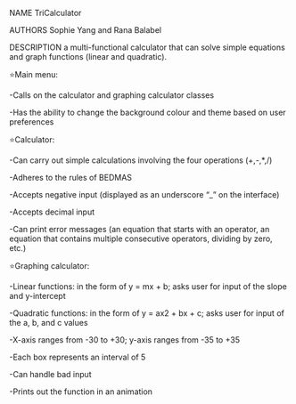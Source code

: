 NAME
TriCalculator

AUTHORS
Sophie Yang and Rana Balabel

DESCRIPTION
a multi-functional calculator that can solve simple equations and graph functions (linear and quadratic). 

⭐Main menu:

-Calls on the calculator and graphing calculator classes

-Has the ability to change the background colour and theme based on user preferences

⭐Calculator:

-Can carry out simple calculations involving the four operations (+,-,*,/)

-Adheres to the rules of BEDMAS

-Accepts negative input (displayed as an underscore “_” on the interface) 

-Accepts decimal input

-Can print error messages (an equation that starts with an operator, an equation that contains multiple consecutive operators, dividing by zero, etc.)

⭐Graphing calculator:

-Linear functions: in the form of y = mx + b; asks user for input of the slope and y-intercept

-Quadratic functions: in the form of y = ax2 + bx + c; asks user for input of the a, b, and c values

-X-axis ranges from -30 to +30; y-axis ranges from -35 to +35

-Each box represents an interval of 5

-Can handle bad input 

-Prints out the function in an animation
